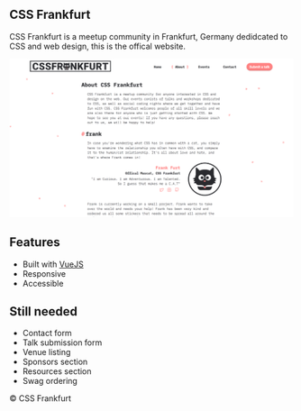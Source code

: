 ## CSS Frankfurt
CSS Frankfurt is a meetup community in Frankfurt, Germany dedidcated to CSS and web design, this is the offical website.


![Website Screenshot](docs/cssfrankfurt.png)

## Features

* Built with [VueJS](http://vuejs.org)
* Responsive
* Accessible

## Still needed

* Contact form
* Talk submission form
* Venue listing
* Sponsors section
* Resources section
* Swag ordering


© CSS Frankfurt

